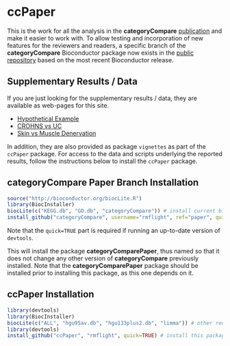 # ccPaper

This is the work for all the analysis in the **categoryCompare** [publication](http://journal.frontiersin.org/Journal/10.3389/fgene.2014.00098/full) and make it easier to work with. To allow testing and incorporation of new features for the reviewers and readers, a specific branch of the **categoryCompare** Bioconductor package now exists in the [public repository](https://github.com/rmflight/categoryCompare/tree/paper) based on the most recent Bioconductor release. 

## Supplementary Results / Data

If you are just looking for the supplementary results / data, they are available as web-pages for this site.

* [Hypothetical Example](http://rmflight.github.io/ccPaper/inst/doc/hypotheticalExample_vignette.html)
* [CROHNS vs UC](http://rmflight.github.io/ccPaper/inst/doc/uc_crohns_analysis.html)
* [Skin vs Muscle Denervation](http://rmflight.github.io/ccPaper/inst/doc/skin_muscle_preprocessing.html)

In addition, they are also provided as package `vignettes` as part of the `ccPaper` package. For access to the data and scripts underlying the reported results, follow the instructions below to install the `ccPaper` package.

## categoryCompare Paper Branch Installation 

```r
source("http://bioconductor.org/biocLite.R")
library(BiocInstaller)
biocLite(c("KEGG.db", "GO.db", "categoryCompare")) # install current bioconductor version
install_github("categoryCompare", username="rmflight", ref="paper", quick=TRUE) # install the version for ccPaper
```

Note that the `quick=TRUE` part is required if running an up-to-date version of `devtools`.

This will install the package **categoryComparePaper**, thus named so that it does not change any other version of **categoryCompare** previously installed. Note that the **categoryComparePaper** package should be installed prior to installing this package, as this one depends on it.

## ccPaper Installation

```r
library(devtools)
library(BiocInstaller)
biocLite(c("ALL", "hgu95av.db", "hgu133plus2.db", "limma")) # other required packages
library(devtools)
install_github("ccPaper", "rmflight", quick=TRUE) # install this package
```

